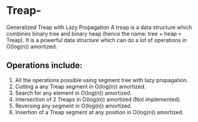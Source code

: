 # Treap-
Generalized Treap with Lazy Propagation
A treap is a data structure which combines binary tree and binary heap (hence the name: tree + heap = Treap).
It is a powerful data structure which can do a lot of operations in O(log(n)) amortized.
## Operations include: 
1. All the operations possible using segment tree with lazy propagation.
2. Cutting a any Treap segment in O(log(n)) amortized.
3. Search for any element in O(log(n)) amortized.
4. Intersection of 2 Treaps in O(log(n)) amortized (Not implemented).
5. Reversing any segment in O(log(n)) amortized.
6. Insertion of a Treap segment at any position in O(log(n)) amortized.
